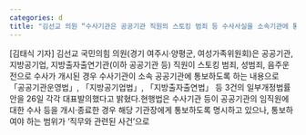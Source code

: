 ```yaml
---
categories: d
title: "김선교 의원 “수사기관은 공공기관 직원의 스토킹 범죄 등 수사사실을 소속기관에 통보해야”"
---
```

[김태식 기자] 김선교 국민의힘 의원(경기 여주시·양평군, 여성가족위원회)은 공공기관, 지방공기업, 지방출자출연기관(이하 공공기관 등) 직원이 스토킹 범죄, 성범죄, 음주운전으로 수사가 개시된 경우 수사기관이 소속 공공기관에 통보하도록 하는 내용으로 「공공기관운영법」, 「지방공기업법」, 「지방출자출연법」 등 3건의 일부개정법률안을 26일 각각 대표발의했다고 밝혔다.현행법은 수사기관 등이 공공기관의 임직원에 대한 수사 등을 개시·종료한 경우 해당 기관장에게 통보하도록 명시하고 있으나, 통보하여야 하는 범위가 ‘직무와 관련된 사건’으로